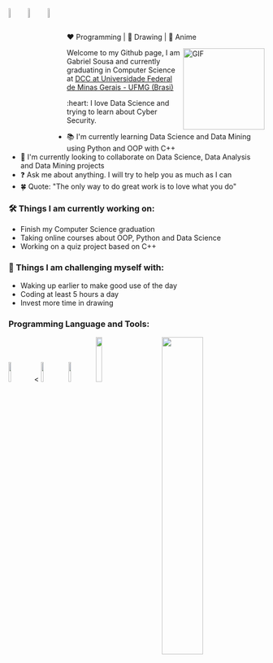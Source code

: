 [<img align="left" alt="LinkedIn | LinkedIn" width="7%" src="https://www.flaticon.com/svg/static/icons/svg/1384/1384889.svg"/>][linkedin]
[<img align="left" alt="Spotify | Spotify" width="7%" src="https://www.flaticon.com/svg/static/icons/svg/3773/3773639.svg" />][Spotify]
[<img align="left" alt="Mail-me! | Gmail" width="7%" src="https://image0.flaticon.com/icons/svg/4350/4350052.svg" />][Mail]
</br>
</br>

:heart: Programming | :black_heart: Drawing | :green_heart: Anime

<p>
  <img align="right" alt="GIF" height="160px" src="https://media.giphy.com/media/du3J3cXyzhj75IOgvA/giphy.gif" />
Welcome to my Github page, I am Gabriel Sousa and currently graduating in Computer Science at <a href="https://www.dcc.ufmg.br/dcc/">DCC at Universidade Federal de Minas Gerais - UFMG (Brasi)</a>
</p>
<p>
:heart: I love Data Science and trying to learn about Cyber Security.
</p>

- 📚 I'm currently learning Data Science and Data Mining using Python and OOP with C++
- 🤝 I'm currently looking to collaborate on Data Science, Data Analysis and Data Mining projects
- ❓ Ask me about anything. I will try to help you as much as I can
- 🍀 Quote: "The only way to do great work is to love what you do"

### :hammer_and_wrench: Things I am currently working on:
- Finish my Computer Science graduation
- Taking online courses about OOP, Python and Data Science
- Working on a quiz project based on C++

### 🌅 Things I am challenging myself with:
- Waking up earlier to make good use of the day
- Coding at least 5 hours a day
- Invest more time in drawing

### Programming Language and Tools:
<p>
<code><img width="10%" src="https://www.vectorlogo.zone/logos/python/python-vertical.svg"></code><
<code><img width="10%" src="https://1.bp.blogspot.com/-RV-HrvfYVGg/XThtxkUd0JI/AAAAAAAAVuA/lbH0GXvHbVAS_QhWnB3Cr6C8Fr5Q795LwCLcBGAs/s1600/c%252B%252B.jpg"></code>
<code><img width="10%" src="https://requests.readthedocs.io/pt_BR/latest/_static/requests-sidebar.png"></code>
<code><img width="15%" src="https://upload.wikimedia.org/wikipedia/commons/thumb/1/10/CSS3_and_HTML5_logos_and_wordmarks.svg/1200px-CSS3_and_HTML5_logos_and_wordmarks.svg.png"></code>
<img width="40%" align="right" src="https://github-readme-stats.vercel.app/api?username=Gabrielms-1&theme=buefy&show_icons=true" />
</p>

[linkedin]: https://www.linkedin.com/in/bilgehan-geçici-8b368614a/
[Spotify]: https://open.spotify.com/user/11153360645
[Mail]: mailto:gabriels.msousa@gmail.com

